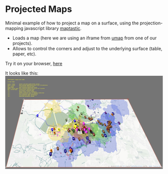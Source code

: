 # Projected Maps

Minimal example of how to project a map on a surface, using the projection-mapping javascript library [maptastic](https://github.com/glowbox/maptasticjs). 

- Loads a map (here we are using an iframe from [umap](https://umap.openstreetmap.fr/en/) from one of our projects).
- Allows to control the corners and adjust to the underlying surface (table, paper, etc).

Try it on your browser, [here](pmavros.github.io/projected_maps/)

It looks like this: ![image](projected_maps.jpg)


